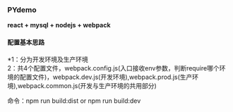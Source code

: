 ### PYdemo


**react + mysql + nodejs + webpack**


#### 配置基本思路

*1：分为开发环境及生产环境</br>
2：共4个配置文件，webpack.config.js(入口接收env参数，判断require哪个环境的配置文件)，webpack.dev.js(开发环境),webpack.prod.js(生产环境),webpack.common.js(开发与生产环境的共用部分)

命令：npm run build:dist   or   npm run build:dev
